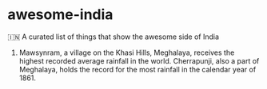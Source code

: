 # awesome-india
🇮🇳 A curated list of things that show the awesome side of India

1. Mawsynram, a village on the Khasi Hills, Meghalaya, receives the highest recorded average rainfall in the world. Cherrapunji, also a part of Meghalaya, holds the record for the most rainfall in the calendar year of 1861.
